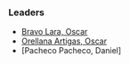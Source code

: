 ### Leaders
* [Bravo Lara, Oscar](https://www.linkedin.com/in/oscar-bravo-lara/)
* [Orellana Artigas, Oscar](https://www.linkedin.com/in/oscarorellanaa/)
* [Pacheco Pacheco, Daniel]
